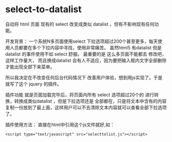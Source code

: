 select-to-datalist
==================

自动将 html 页面 现有的 select 改变成类似 datalist ，但有不影响现有任何功能。

开发背景：  一个系统N多页面使用select 下拉选项超过200个甚至更多，每天使用人员都要在多个下拉内容中寻找，使用非常痛苦。
虽然html5 有datalist  但是 datalist 的事件使用不如 select 舒服。 最重要的是 这么多页面不能都去 修改吧，这样工作量大，
而且换成datalist 会有人不适应，因为要把输入框内文字全部删除才能出现全部下来菜单。
    
所以我决定在不改变任何后台代码情况下 改善用户体验，想到用js实现了。于是就写了这个 jquery 的插件。
    
插件功能 就是页面加载完毕后，将页面内所有 select 选项超过20个的 进行转换，转换成类似datalist ，但是下拉选项还是
全部都在，只是将文本中含有的内容复制一份放到了最上面，这样用户可以不去清除文本内容就可以查看全部下拉选项了。


插件使用方法：
直接在html中引用这个js文件就好,如：

    <script type="text/javascript" src="selecttolist.js"></script>

  


 
